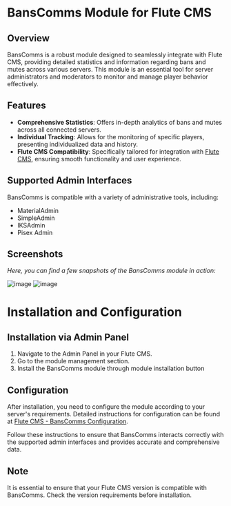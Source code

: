# BansComms Module for Flute CMS

## Overview
BansComms is a robust module designed to seamlessly integrate with Flute CMS, providing detailed statistics and information regarding bans and mutes across various servers. This module is an essential tool for server administrators and moderators to monitor and manage player behavior effectively.

## Features
- **Comprehensive Statistics**: Offers in-depth analytics of bans and mutes across all connected servers.
- **Individual Tracking**: Allows for the monitoring of specific players, presenting individualized data and history.
- **Flute CMS Compatibility**: Specifically tailored for integration with [Flute CMS](https://github.com/Flute-CMS/cms/tree/main), ensuring smooth functionality and user experience.

## Supported Admin Interfaces
BansComms is compatible with a variety of administrative tools, including:
- MaterialAdmin
- SimpleAdmin
- IKSAdmin
- Pisex Admin

## Screenshots
*Here, you can find a few snapshots of the BansComms module in action:*

![image](https://github.com/Flute-CMS/BansComms/assets/62756604/1547fc71-8588-4957-9c7b-ee2a6d5a55b3)
![image](https://github.com/Flute-CMS/BansComms/assets/62756604/21dc901a-22c4-41c0-9b4b-32e789984fc8)


# Installation and Configuration

## Installation via Admin Panel
1. Navigate to the Admin Panel in your Flute CMS.
2. Go to the module management section.
3. Install the BansComms module through module installation button

## Configuration
After installation, you need to configure the module according to your server's requirements. Detailed instructions for configuration can be found at [Flute CMS - BansComms Configuration](https://docs.flute-cms.com/docs/instructions/bans).

Follow these instructions to ensure that BansComms interacts correctly with the supported admin interfaces and provides accurate and comprehensive data.

## Note
It is essential to ensure that your Flute CMS version is compatible with BansComms. Check the version requirements before installation.
